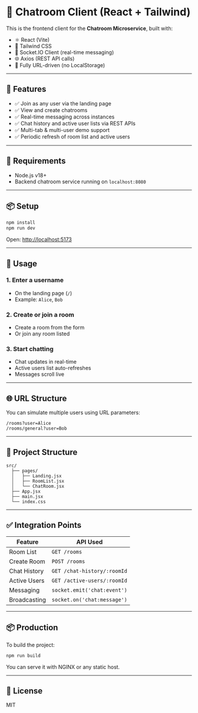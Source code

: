 # 💬 Chatroom Client (React + Tailwind)

This is the frontend client for the **Chatroom Microservice**, built with:

- ⚛️ React (Vite)
- 💨 Tailwind CSS
- 🔌 Socket.IO Client (real-time messaging)
- 🌐 Axios (REST API calls)
- 🌈 Fully URL-driven (no LocalStorage)

---

## 🚀 Features

- ✅ Join as any user via the landing page
- ✅ View and create chatrooms
- ✅ Real-time messaging across instances
- ✅ Chat history and active user lists via REST APIs
- ✅ Multi-tab & multi-user demo support
- ✅ Periodic refresh of room list and active users

---

## 🧪 Requirements

- Node.js v18+
- Backend chatroom service running on `localhost:8080`

---

## 📦 Setup

```bash
npm install
npm run dev
```

Open: [http://localhost:5173](http://localhost:5173)

---

## 🧭 Usage

### 1. Enter a username

- On the landing page (`/`)
- Example: `Alice`, `Bob`

### 2. Create or join a room

- Create a room from the form
- Or join any room listed

### 3. Start chatting

- Chat updates in real-time
- Active users list auto-refreshes
- Messages scroll live

---

## 🌐 URL Structure

You can simulate multiple users using URL parameters:

```
/rooms?user=Alice
/rooms/general?user=Bob
```

---

## 🧹 Project Structure

```
src/
  ├── pages/
  │   ├── Landing.jsx
  │   ├── RoomList.jsx
  │   └── ChatRoom.jsx
  ├── App.jsx
  ├── main.jsx
  └── index.css
```

---

## ✅ Integration Points

| Feature         | API Used                          |
|----------------|------------------------------------|
| Room List       | `GET /rooms`                      |
| Create Room     | `POST /rooms`                     |
| Chat History    | `GET /chat-history/:roomId`       |
| Active Users    | `GET /active-users/:roomId`       |
| Messaging       | `socket.emit('chat:event')`       |
| Broadcasting    | `socket.on('chat:message')`       |

---

## 📦 Production

To build the project:

```bash
npm run build
```

You can serve it with NGINX or any static host.

---

## 📄 License

MIT
